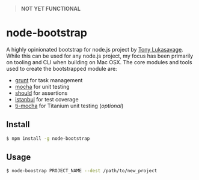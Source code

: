 > **NOT YET FUNCTIONAL**

# node-bootstrap

A highly opinionated bootstrap for node.js project by [Tony Lukasavage](https://twitter.com/tonylukasavage). While this can be used for any node.js project, my focus has been primarily on tooling and CLI when building on Mac OSX. The core modules and tools used to create the bootstrapped module are:

* [grunt]() for task management
* [mocha]() for unit testing
* [should]() for assertions
* [istanbul]() for test coverage
* [ti-mocha]() for Titanium unit testing (_optional_)

## Install

```bash
$ npm install -g node-bootstrap
```

## Usage

```bash
$ node-boostrap PROJECT_NAME --dest /path/to/new_project
```